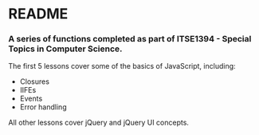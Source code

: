 # README #

### A series of functions completed as part of ITSE1394 - Special Topics in Computer Science.

The first 5 lessons cover some of the basics of JavaScript, including:
* Closures
* IIFEs
* Events
* Error handling

All other lessons cover jQuery and jQuery UI concepts.





